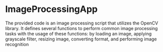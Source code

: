 # ImageProcessingApp
The provided code is an image processing script that utilizes the OpenCV library. 
It defines several functions to perform common image processing tasks with the usage of these functions:
by loading an image, applying grayscale filter, resizing image, converting format, and performing image recognition 

